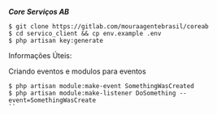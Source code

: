 ***Core Serviços AB***

```
$ git clone https://gitlab.com/mouraagentebrasil/coreab
$ cd servico_client && cp env.example .env
$ php artisan key:generate
```

Informações Úteis: 

Criando eventos e modulos para eventos

```
$ php artisan module:make-event SomethingWasCreated
$ php artisan module:make-listener DoSomething --event=SomethingWasCreate
``